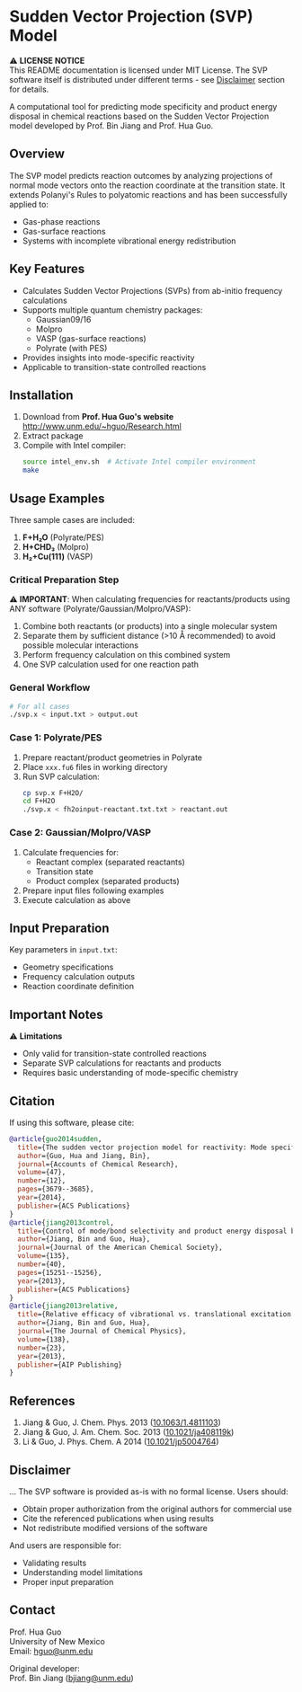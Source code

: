 
# Sudden Vector Projection (SVP) Model

⚠️ **LICENSE NOTICE**  
This README documentation is licensed under MIT License. The SVP software itself is distributed under different terms - see [Disclaimer](#disclaimer) section for details.

A computational tool for predicting mode specificity and product energy disposal in chemical reactions based on the Sudden Vector Projection model developed by Prof. Bin Jiang and Prof. Hua Guo.

## Overview
The SVP model predicts reaction outcomes by analyzing projections of normal mode vectors onto the reaction coordinate at the transition state. It extends Polanyi's Rules to polyatomic reactions and has been successfully applied to:
- Gas-phase reactions
- Gas-surface reactions
- Systems with incomplete vibrational energy redistribution

## Key Features
- Calculates Sudden Vector Projections (SVPs) from ab-initio frequency calculations
- Supports multiple quantum chemistry packages:
  - Gaussian09/16
  - Molpro
  - VASP (gas-surface reactions)
  - Polyrate (with PES)
- Provides insights into mode-specific reactivity
- Applicable to transition-state controlled reactions

## Installation
1. Download from **Prof. Hua Guo's website** http://www.unm.edu/~hguo/Research.html
2. Extract package
3. Compile with Intel compiler:
   ```bash
   source intel_env.sh  # Activate Intel compiler environment
   make
   ```

## Usage Examples
Three sample cases are included:
1. **F+H₂O** (Polyrate/PES)
2. **H+CHD₃** (Molpro)
3. **H₂+Cu(111)** (VASP)

### Critical Preparation Step
⚠️ **IMPORTANT**: When calculating frequencies for reactants/products using ANY software (Polyrate/Gaussian/Molpro/VASP):
1. Combine both reactants (or products) into a single molecular system
2. Separate them by sufficient distance (>10 Å recommended) to avoid possible molecular interactions
3. Perform frequency calculation on this combined system
4. One SVP calculation used for one reaction path

### General Workflow
```bash
# For all cases
./svp.x < input.txt > output.out
```

### Case 1: Polyrate/PES
1. Prepare reactant/product geometries in Polyrate
2. Place `xxx.fu6` files in working directory
3. Run SVP calculation:
   ```bash
   cp svp.x F+H2O/
   cd F+H2O
   ./svp.x < fh2oinput-reactant.txt.txt > reactant.out
   ```

### Case 2: Gaussian/Molpro/VASP
1. Calculate frequencies for:
   - Reactant complex (separated reactants)
   - Transition state
   - Product complex (separated products)
2. Prepare input files following examples
3. Execute calculation as above

## Input Preparation
Key parameters in `input.txt`:
- Geometry specifications
- Frequency calculation outputs
- Reaction coordinate definition

## Important Notes
⚠️ **Limitations**
- Only valid for transition-state controlled reactions
- Separate SVP calculations for reactants and products
- Requires basic understanding of mode-specific chemistry

## Citation
If using this software, please cite:
```bibtex
@article{guo2014sudden,
  title={The sudden vector projection model for reactivity: Mode specificity and bond selectivity made simple},
  author={Guo, Hua and Jiang, Bin},
  journal={Accounts of Chemical Research},
  volume={47},
  number={12},
  pages={3679--3685},
  year={2014},
  publisher={ACS Publications}
}
@article{jiang2013control,
  title={Control of mode/bond selectivity and product energy disposal by the transition state: X+ H2O (X= H, F, O (3P), and Cl) reactions},
  author={Jiang, Bin and Guo, Hua},
  journal={Journal of the American Chemical Society},
  volume={135},
  number={40},
  pages={15251--15256},
  year={2013},
  publisher={ACS Publications}
}
@article{jiang2013relative,
  title={Relative efficacy of vibrational vs. translational excitation in promoting atom-diatom reactivity: Rigorous examination of Polanyi's rules and proposition of sudden vector projection (SVP) model},
  author={Jiang, Bin and Guo, Hua},
  journal={The Journal of Chemical Physics},
  volume={138},
  number={23},
  year={2013},
  publisher={AIP Publishing}
}
```

## References
1. Jiang & Guo, J. Chem. Phys. 2013 ([10.1063/1.4811103](https://doi.org/10.1063/1.4811103))
2. Jiang & Guo, J. Am. Chem. Soc. 2013 ([10.1021/ja408119k](https://doi.org/10.1021/ja408119k))
3. Li & Guo, J. Phys. Chem. A 2014 ([10.1021/jp5004764](https://doi.org/10.1021/jp5004764))

## Disclaimer
...
The SVP software is provided as-is with no formal license. Users should:
- Obtain proper authorization from the original authors for commercial use
- Cite the referenced publications when using results
- Not redistribute modified versions of the software
  
And users are responsible for:
- Validating results
- Understanding model limitations
- Proper input preparation

## Contact
Prof. Hua Guo  
University of New Mexico  
Email: hguo@unm.edu  

Original developer:  
Prof. Bin Jiang (bjiang@unm.edu)
```
